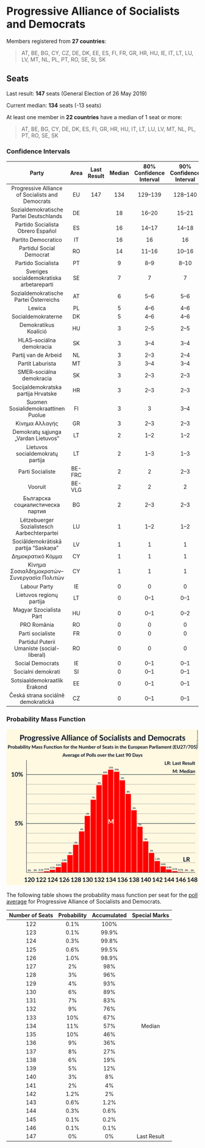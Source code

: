 # Progressive Alliance of Socialists and Democrats

Members registered from **27 countries**:

> AT, BE, BG, CY, CZ, DE, DK, EE, ES, FI, FR, GR, HR, HU, IE, IT, LT, LU, LV, MT, NL, PL, PT, RO, SE, SI, SK

## Seats

Last result: **147** seats (General Election of 26 May 2019)

Current median: **134** seats (-13 seats)

At least one member in **22 countries** have a median of 1 seat or more:

> AT, BE, BG, CY, DE, DK, ES, FI, GR, HR, HU, IT, LT, LU, LV, MT, NL, PL, PT, RO, SE, SK

### Confidence Intervals

| Party | Area | Last Result | Median | 80% Confidence Interval | 90% Confidence Interval | 95% Confidence Interval | 99% Confidence Interval |
|:-----:|:----:|:-----------:|:------:|:-----------------------:|:-----------------------:|:-----------------------:|:-----------------------:|
| Progressive Alliance of Socialists and Democrats | EU | 147 | 134 | 129–139 | 128–140 | 127–141 | 125–144 |
| Sozialdemokratische Partei Deutschlands | DE | | 18 | 16–20 | 15–21 | 14–22 | 13–22 |
| Partido Socialista Obrero Español | ES | | 16 | 14–17 | 14–18 | 14–18 | 13–19 |
| Partito Democratico | IT | | 16 | 16 | 16 | 16 | 16 |
| Partidul Social Democrat | RO | | 14 | 11–16 | 10–16 | 10–16 | 10–17 |
| Partido Socialista | PT | | 9 | 8–9 | 8–10 | 8–10 | 7–10 |
| Sveriges socialdemokratiska arbetareparti | SE | | 7 | 7 | 7 | 7 | 7 |
| Sozialdemokratische Partei Österreichs | AT | | 6 | 5–6 | 5–6 | 5–6 | 5–7 |
| Lewica | PL | | 5 | 4–6 | 4–6 | 4–6 | 4–7 |
| Socialdemokraterne | DK | | 5 | 4–6 | 4–6 | 4–6 | 4–7 |
| Demokratikus Koalíció | HU | | 3 | 2–5 | 2–5 | 2–5 | 2–5 |
| HLAS–sociálna demokracia | SK | | 3 | 3–4 | 3–4 | 3–4 | 2–4 |
| Partij van de Arbeid | NL | | 3 | 2–3 | 2–4 | 2–4 | 2–4 |
| Partit Laburista | MT | | 3 | 3–4 | 3–4 | 3–4 | 3–4 |
| SMER–sociálna demokracia | SK | | 3 | 2–3 | 2–3 | 2–3 | 2–3 |
| Socijaldemokratska partija Hrvatske | HR | | 3 | 2–3 | 2–3 | 2–3 | 2–3 |
| Suomen Sosialidemokraattinen Puolue | FI | | 3 | 3 | 3–4 | 3–4 | 3–4 |
| Κίνημα Αλλαγής | GR | | 3 | 2–3 | 2–3 | 2–3 | 2–4 |
| Demokratų sąjunga „Vardan Lietuvos“ | LT | | 2 | 1–2 | 1–2 | 1–2 | 1–2 |
| Lietuvos socialdemokratų partija | LT | | 2 | 1–3 | 1–3 | 1–3 | 1–3 |
| Parti Socialiste | BE-FRC | | 2 | 2 | 2–3 | 2–3 | 2–3 |
| Vooruit | BE-VLG | | 2 | 2 | 2 | 2 | 2–3 |
| Българска социалистическа партия | BG | | 2 | 2–3 | 2–3 | 1–3 | 1–3 |
| Lëtzebuerger Sozialistesch Aarbechterpartei | LU | | 1 | 1–2 | 1–2 | 1–2 | 1–2 |
| Sociāldemokrātiskā partija “Saskaņa” | LV | | 1 | 1 | 1 | 1 | 1 |
| Δημοκρατικό Κόμμα | CY | | 1 | 1 | 1 | 1 | 1 |
| Κίνημα Σοσιαλδημοκρατών–Συνεργασία Πολιτών | CY | | 1 | 1 | 1 | 1 | 1 |
| Labour Party | IE | | 0 | 0 | 0 | 0 | 0 |
| Lietuvos regionų partija | LT | | 0 | 0–1 | 0–1 | 0–1 | 0–1 |
| Magyar Szocialista Párt | HU | | 0 | 0–1 | 0–2 | 0–2 | 0–2 |
| PRO România | RO | | 0 | 0 | 0 | 0–1 | 0–2 |
| Parti socialiste | FR | | 0 | 0 | 0 | 0 | 0 |
| Partidul Puterii Umaniste (social-liberal) | RO | | 0 | 0 | 0 | 0–2 | 0–2 |
| Social Democrats | IE | | 0 | 0–1 | 0–1 | 0–1 | 0–1 |
| Socialni demokrati | SI | | 0 | 0–1 | 0–1 | 0–1 | 0–1 |
| Sotsiaaldemokraatlik Erakond | EE | | 0 | 0–1 | 0–1 | 0–1 | 0–1 |
| Česká strana sociálně demokratická | CZ | | 0 | 0–1 | 0–1 | 0–1 | 0–2 |

### Probability Mass Function

![Graph with seats probability mass function not yet produced](average-2022-10-31-seats-pmf-progressiveallianceofsocialistsanddemocrats.png "Seats Probability Mass Function")

The following table shows the probability mass function per seat for the [poll average](average-2022-10-31.html) for Progressive Alliance of Socialists and Democrats.

| Number of Seats | Probability | Accumulated | Special Marks |
|:---------------:|:-----------:|:-----------:|:-------------:|
| 122 | 0.1% | 100% |  |
| 123 | 0.1% | 99.9% |  |
| 124 | 0.3% | 99.8% |  |
| 125 | 0.6% | 99.5% |  |
| 126 | 1.0% | 98.9% |  |
| 127 | 2% | 98% |  |
| 128 | 3% | 96% |  |
| 129 | 4% | 93% |  |
| 130 | 6% | 89% |  |
| 131 | 7% | 83% |  |
| 132 | 9% | 76% |  |
| 133 | 10% | 67% |  |
| 134 | 11% | 57% | Median |
| 135 | 10% | 46% |  |
| 136 | 9% | 36% |  |
| 137 | 8% | 27% |  |
| 138 | 6% | 19% |  |
| 139 | 5% | 12% |  |
| 140 | 3% | 8% |  |
| 141 | 2% | 4% |  |
| 142 | 1.2% | 2% |  |
| 143 | 0.6% | 1.2% |  |
| 144 | 0.3% | 0.6% |  |
| 145 | 0.1% | 0.2% |  |
| 146 | 0.1% | 0.1% |  |
| 147 | 0% | 0% | Last Result |



